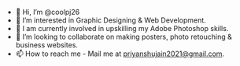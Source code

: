 - 👋 Hi, I’m @coolpj26
- 👀 I’m interested in Graphic Designing & Web Development.
- 🌱 I am currently involved in upskilling my Adobe Photoshop skills.
- 💞️ I’m looking to collaborate on making posters, photo retouching & business websites.
- 📫 How to reach me - Mail me at priyanshujain2021@gmail.com.

<!---
coolpj26/coolpj26 is a ✨ special ✨ repository because its `README.md` (this file) appears on your GitHub profile.
You can click the Preview link to take a look at your changes.
--->
